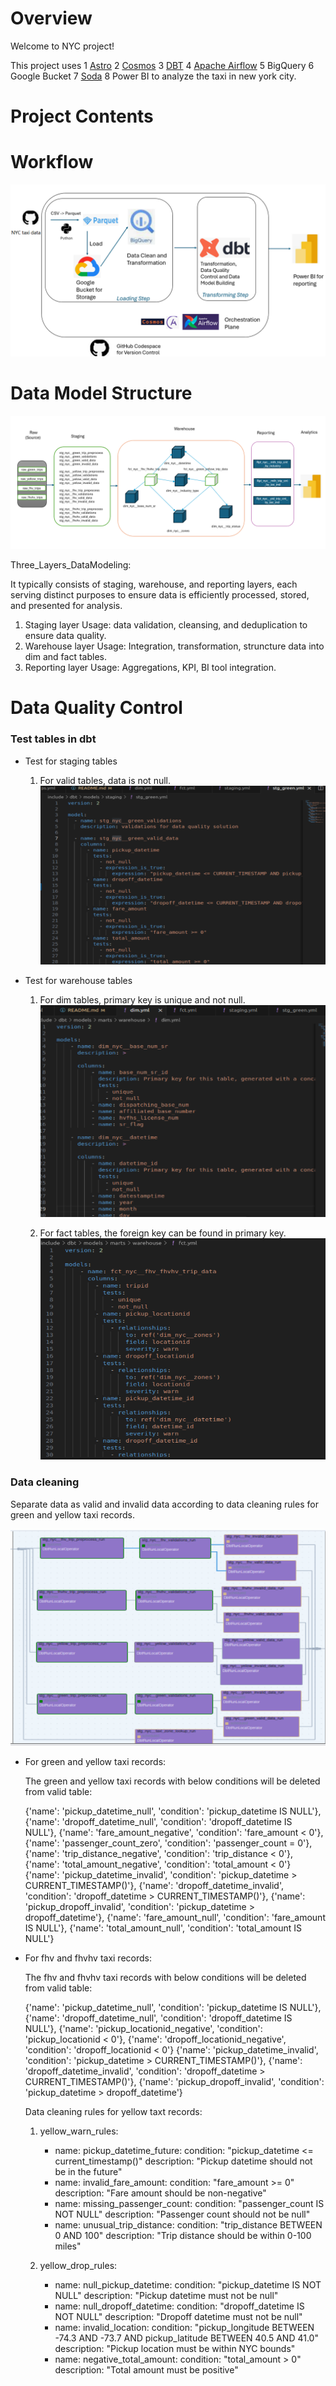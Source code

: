 Overview
========

Welcome to NYC project! 

This project uses 
    1 [Astro](https://www.astronomer.io/dg/signup-airflow/?utm_term=astro%20airflow&utm_campaign=brand-ft-global&utm_source=adwords&utm_medium=ppc&hsa_acc=4274135664&hsa_cam=21865965766&hsa_grp=169329542829&hsa_ad=743940119888&hsa_src=g&hsa_tgt=kwd-1777215821248&hsa_kw=astro%20airflow&hsa_mt=p&hsa_net=adwords&hsa_ver=3&gad_source=1&gad_campaignid=21865965766&gbraid=0AAAAADP7Y9h6CsvefFMH8xTG9Q-_USBQ8&gclid=Cj0KCQjwoZbBBhDCARIsAOqMEZUoRqNGZytzbavrQZdXT9hYyecnTyi5p1hJg3NOWR7pZm2bxNfPb_YaAoMIEALw_wcB) 
    2 [Cosmos](https://www.astronomer.io/cosmos/) 
    3 [DBT](https://www.getdbt.com/product/what-is-dbt) 
    4 [Apache Airflow](https://airflow.apache.org/)
    5 BigQuery 
    6 Google Bucket 
    7 [Soda](https://www.soda.io/) 
    8 Power BI
to analyze the taxi in new york city. 



Project Contents
================


Workflow 
================
![workflow diagram](https://github.com/GloriaTT502a/nyc_project/blob/img/img/workflow.png)



Data Model Structure
===========================
![Data Model Structure](https://github.com/GloriaTT502a/nyc_project/blob/img/img/Three_Layers_DataModeling.png)

Three_Layers_DataModeling: 

It typically consists of staging, warehouse, and reporting layers, each serving distinct purposes to ensure data is efficiently processed, stored, and presented for analysis. 

1. Staging layer 
    Usage: data validation, cleansing, and deduplication to ensure data quality. 
2. Warehouse layer
    Usage: Integration, transformation, struncture data into dim and fact tables. 
3. Reporting layer 
    Usage: Aggregations, KPI, BI tool integration. 


Data Quality Control 
=========================== 

### Test tables in dbt 
  - Test for staging tables 
    
    1) For valid tables, data is not null. 
      ![Test for staging tables](https://github.com/GloriaTT502a/nyc_project/blob/img/img/Test_staging_table.png)

  - Test for warehouse tables 
      
    1) For dim tables, primary key is unique and not null. 
      ![Test for warehouse tables](https://github.com/GloriaTT502a/nyc_project/blob/img/img/Test_dim_table.png)

      
    2) For fact tables, the foreign key can be found in primary key. 
      ![Test for fact tables](https://github.com/GloriaTT502a/nyc_project/blob/img/img/Test_fact_table.png)

### Data cleaning 
    
Separate data as valid and invalid data according to data cleaning rules for green and yellow taxi records. 

![Datavalidation](https://github.com/GloriaTT502a/nyc_project/blob/img/img/Datavalidation.png)

- For green and yellow taxi records: 
  
  The green and yellow taxi records with below conditions will be deleted from valid table: 

    {'name': 'pickup_datetime_null', 'condition': 'pickup_datetime IS NULL'},
    {'name': 'dropoff_datetime_null', 'condition': 'dropoff_datetime IS NULL'},
    {'name': 'fare_amount_negative', 'condition': 'fare_amount < 0'},
    {'name': 'passenger_count_zero', 'condition': 'passenger_count = 0'},
    {'name': 'trip_distance_negative', 'condition': 'trip_distance < 0'},
    {'name': 'total_amount_negative', 'condition': 'total_amount < 0'}
    {'name': 'pickup_datetime_invalid', 'condition': 'pickup_datetime > CURRENT_TIMESTAMP()'},
    {'name': 'dropoff_datetime_invalid', 'condition': 'dropoff_datetime > CURRENT_TIMESTAMP()'},
    {'name': 'pickup_dropoff_invalid', 'condition': 'pickup_datetime > dropoff_datetime'},
    {'name': 'fare_amount_null', 'condition': 'fare_amount IS NULL'},
    {'name': 'total_amount_null', 'condition': 'total_amount IS NULL'}    
    
- For fhv and fhvhv taxi records: 
  
  The fhv and fhvhv taxi records with below conditions will be deleted from valid table:  

    {'name': 'pickup_datetime_null', 'condition': 'pickup_datetime IS NULL'},
    {'name': 'dropoff_datetime_null', 'condition': 'dropoff_datetime IS NULL'},
    {'name': 'pickup_locationid_negative', 'condition': 'pickup_locationid < 0'},
    {'name': 'dropoff_locationid_negative', 'condition': 'dropoff_locationid < 0'} 
    {'name': 'pickup_datetime_invalid', 'condition': 'pickup_datetime > CURRENT_TIMESTAMP()'},
    {'name': 'dropoff_datetime_invalid', 'condition': 'dropoff_datetime > CURRENT_TIMESTAMP()'},
    {'name': 'pickup_dropoff_invalid', 'condition': 'pickup_datetime > dropoff_datetime'} 







    Data cleaning rules for yellow taxt records: 

    1) yellow_warn_rules:
        - name: pickup_datetime_future:
          condition: "pickup_datetime <= current_timestamp()"
          description: "Pickup datetime should not be in the future"
        - name: invalid_fare_amount:
          condition: "fare_amount >= 0"
          description: "Fare amount should be non-negative"
        - name: missing_passenger_count:
          condition: "passenger_count IS NOT NULL"
          description: "Passenger count should not be null"
        - name: unusual_trip_distance:
          condition: "trip_distance BETWEEN 0 AND 100"
          description: "Trip distance should be within 0-100 miles"

    2) yellow_drop_rules:
        - name: null_pickup_datetime:
          condition: "pickup_datetime IS NOT NULL"
          description: "Pickup datetime must not be null"
        - name: null_dropoff_datetime:
          condition: "dropoff_datetime IS NOT NULL"
          description: "Dropoff datetime must not be null"
        - name: invalid_location:
          condition: "pickup_longitude BETWEEN -74.3 AND -73.7 AND pickup_latitude BETWEEN 40.5 AND 41.0"
          description: "Pickup location must be within NYC bounds"
        - name: negative_total_amount:
          condition: "total_amount > 0"
          description: "Total amount must be positive"

          